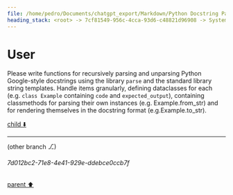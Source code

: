```yaml
---
file: /home/pedro/Documents/chatgpt_export/Markdown/Python Docstring Parsing Implementation.md
heading_stack: <root> -> 7cf81549-956c-4cca-93d6-c48821d96908 -> System -> 6476dbd4-7f75-47f1-8b0d-9b56ca8f2c66 -> System -> aaa20e7f-9860-46c5-9c77-d930a71406c3 -> User
---
```

# User

Please write functions for recursively parsing and unparsing Python Google-style docstrings using the library `parse` and the standard library string templates. Handle items granularly, defining dataclasses for each (e.g. `class Example` containing `code` and  `expected_output`), containing classmethods for parsing their own instances (e.g. Example.from_str) and for rendering themselves in the docstring format (e.g.Example.to_str).

[child ⬇️](#7d012bc2-71e8-4e41-929e-ddebce0ccb7f)

---

(other branch ⎇)
###### 7d012bc2-71e8-4e41-929e-ddebce0ccb7f
[parent ⬆️](#aaa20e7f-9860-46c5-9c77-d930a71406c3)

